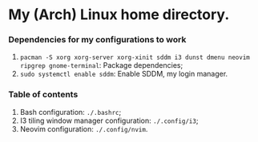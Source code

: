 # My (Arch) Linux home directory.

### Dependencies for my configurations to work
1. `pacman -S xorg xorg-server xorg-xinit sddm i3 dunst dmenu neovim ripgrep gnome-terminal`: Package dependencies;
2. `sudo systemctl enable sddm`: Enable SDDM, my login manager.

### Table of contents
1. Bash configuration: `./.bashrc`;
2. I3 tiling window manager configuration: `./.config/i3`;
3. Neovim configuration: `./.config/nvim`.
